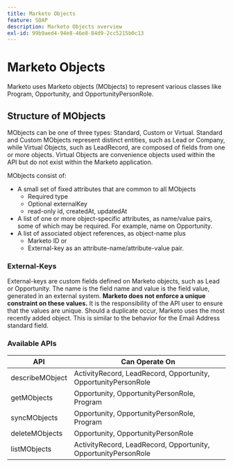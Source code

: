```yaml
---
title: Marketo Objects
feature: SOAP
description: Marketo Objects overview
exl-id: 99b9aed4-94e8-46e8-84d9-2cc5215b0c13
---
```

# Marketo Objects

Marketo uses Marketo objects (MObjects) to represent various classes like Program, Opportunity, and OpportunityPersonRole.

## Structure of MObjects

MObjects can be one of three types: Standard, Custom or Virtual. Standard and Custom MObjects represent distinct entities, such as Lead or Company, while Virtual Objects, such as LeadRecord, are composed of fields from one or more objects. Virtual Objects are convenience objects used within the API but do not exist within the Marketo application.

MObjects consist of:

- A small set of fixed attributes that are common to all MObjects
  - Required type
  - Optional externalKey
  - read-only id, createdAt, updatedAt
- A list of one or more object-specific attributes, as name/value pairs, some of which may be required. For example, name on Opportunity.
- A list of associated object references, as object-name plus
  - Marketo ID or
  - External-key as an attribute-name/attribute-value pair.

### External-Keys

External-keys are custom fields defined on Marketo objects, such as Lead or Opportunity. The name is the field name and value is the field value, generated in an external system. **Marketo does not enforce a unique constraint on these values.** It is the responsibility of the API user to ensure that the values are unique. Should a duplicate occur, Marketo uses the most recently added object. This is similar to the behavior for the Email Address standard field.

### Available APIs

| API | Can Operate On |
|---|---|
| describeMObject | ActivityRecord, LeadRecord, Opportunity, OpportunityPersonRole |
| getMObjects | Opportunity, OpportunityPersonRole, Program |
| syncMObjects | Opportunity, OpportunityPersonRole, Program |
| deleteMObjects | Opportunity, OpportunityPersonRole |
| listMObjects | ActivityRecord, LeadRecord, Opportunity, OpportunityPersonRole |
